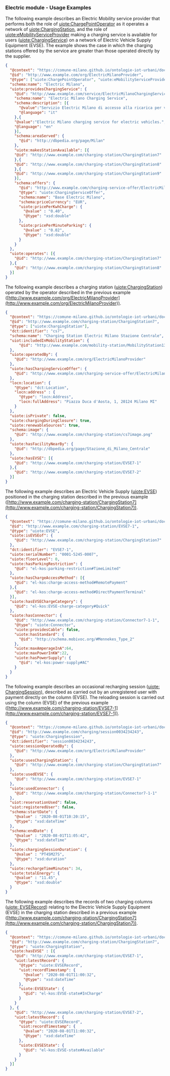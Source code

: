 ### Electric module - Usage Examples

The following example describes an Electric Mobility service provider that performs both the role of [uiote:ChargePointOperator](http://www.w3id.org/urban-iot/electric#ChargePointOperator) as it operates a network of [uiote:ChargingStation](http://www.w3id.org/urban-iot/electric#ChargingStation), and the role of [uiote:eMobilityServiceProvider](http://www.w3id.org/urban-iot/electric#eMobilityServiceProvider) making a charging service is available for users ([uiote:ChargingService](http://www.w3id.org/urban-iot/electric#ChargingService)) on a network of Electric Vehicle Supply Equipment (EVSE). The example shows the case in which the charging stations offered by the service are greater than those operated directly by the supplier.
```json
{
  "@context": "https://comune-milano.github.io/ontologie-iot-urbani/docs/urban-iot-context.jsonld",
  "@id": "http://www.example.com/org/ElectricMilanoProvider",
  "@type": ["uiote:ChargePointOperator", "uiote:eMobilityServiceProvider"],
  "schema:name": "Electric Milano",
  "uiote:providesChargingService": {
    "@id": "http://www.example.com/service/ElectricMilanoChargingService",
    "schema:name": "Electric Milano Charging Service",
    "schema:description": [{
      "@value":"Servizio Electric Milano di accesso alla ricarica per veicoli elettrici.",
      "@language": "it"
    },{
    "@value":"Electric Milano charging service for electric vehicles.",
    "@language": "en"
    }],
    "schema:areaServed": {
      "@id": "http://dbpedia.org/page/Milan"
    },
    "uiote:makesStationAvailable": [{
    "@id": "http://www.example.com/charging-station/ChargingStation7"
    },{
    "@id": "http://www.example.com/charging-station/ChargingStation8"
    },{
    "@id": "http://www.example.com/charging-station/ChargingStation9"
    }],
    "schema:offers": {
      "@id": "http://www.example.com/charging-service-offer/ElectricMilanoBase",
      "@type": "uiote:ChargingServiceOffer",
      "schema:name": "Base Electric Milano",
      "schema:priceCurrency": "EUR",
      "uiote:pricePerKwhCharge": {
        "@value" : "0.40",
        "@type": "xsd:double"
      },
      "uiote:pricePerMinuteParking": {
        "@value" : "0.02",
        "@type": "xsd:double"
      }
    }
  },
  "uiote:operates": [{
    "@id": "http://www.example.com/charging-station/ChargingStation7"
  },{
    "@id": "http://www.example.com/charging-station/ChargingStation8"
  }]
}
```
The following example describes a charging station ([uiote:ChargingStation](http://www.w3id.org/urban-iot/electric#ChargingStation)) operated by the operator described in the previous example ([http://www.example.com/org/ElectricMilanoProvider](http://www.example.com/org/ElectricMilanoProvider)).
```json
{
  "@context": "https://comune-milano.github.io/ontologie-iot-urbani/docs/urban-iot-context.jsonld",
  "@id": "http://www.example.com/charging-station/ChargingStation7",
  "@type": ["uiote:ChargingStation"],
  "dct:identifier": "cs7",
  "schema:name": "Charging Station Electric Milano Stazione Centrale",
  "uiot:includedInMobilityStation": {
      "@id": "http://www.example.com/mobility-station/MobilityStation13"
  },
  "uiote:operatedBy": {
    "@id": "http://www.example.com/org/ElectricMilanoProvider"
  },
  "uiote:hasChargingServiceOffer": {
    "@id": "http://www.example.com/charging-service-offer/ElectricMilanoBase"
  },
  "locn:location": {
    "@type": "dct:Location",
    "locn:address" : {
      "@type": "locn:Address",
      "locn:fullAddress": "Piazza Duca d'Aosta, 1, 20124 Milano MI" 
    }
  },
  "uiote:isPrivate": false,
  "uiote:chargingDuringClosure": true,
  "uiote:renewableSources": true,
  "schema:image": {
    "@id": "http://www.example.com/charging-station/cs7image.png"
  },
  "uiote:hasFacilityNearBy": {
    "@id": "http://dbpedia.org/page/Stazione_di_Milano_Centrale"
  },
  "uiote:hasEVSE": [{
    "@id": "http://www.example.com/charging-station/EVSE7-1"
  },{
    "@id": "http://www.example.com/charging-station/EVSE7-2"
  }]
}
```
The following example describes an Electric Vehicle Supply ([uiote:EVSE](http://www.w3id.org/urban-iot/electric#EVSE)) positioned in the charging station described in the previous example ([http://www.example.com/charging-station/ChargingStation7](http://www.example.com/charging-station/ChargingStation7)).
```json
{
  "@context": "https://comune-milano.github.io/ontologie-iot-urbani/docs/urban-iot-context.jsonld",
  "@id": "http://www.example.com/charging-station/EVSE7-1",
  "@type": "uiote:EVSE",
  "uiote:isEVSEof": {
    "@id": "http://www.example.com/charging-station/ChargingStation7"
  },
  "dct:identifier": "EVSE7-1",
  "uiote:serialNumber": "0001-5245-0007",
  "uiote:floorLevel": 0,
  "uiote:hasParkingRestriction": {
    "@id": "el-kos:parking-restriction#TimeLimited"
  },
  "uiote:hasChargeAccessMethod": [{
    "@id": "el-kos:charge-access-method#RemotePayment"
  },{
    "@id": "el-kos:charge-access-method#DirectPaymentTerminal"
  }],
  "uiote:hasEVSEChargeCategory": {
    "@id": "el-kos:EVSE-charge-category#Quick"
  },
  "uiote:hasConnector": {
    "@id": "http://www.example.com/charging-station/Connector7-1-1",
    "@type": "uiote:Connector",
    "uiote:providesCable": false,
    "uiote:hasStandard": {
      "@id": "http://schema.mobivoc.org/#Mennekes_Type_2"
    },
    "uiote:maxAmperageInA":64,
    "uiote:maxPowerInKW":22,
    "uiote:hasPowerSupply": {
      "@id": "el-kos:power-supply#AC"
    }
  }
}

```
The following example describes an occasional recharging session ([uiote: ChargingSession](http://www.w3id.org/urban-iot/electric#ChargingSession)), described as carried out by an unregistered user with payment directly on the column (EVSE). The reloading session is carried out using the column (EVSE) of the previous example ([http://www.example.com/charging-station/EVSE7-1](http://www.example.com/charging-station/EVSE7-1)).
```json
{
  "@context": "https://comune-milano.github.io/ontologie-iot-urbani/docs/urban-iot-context.jsonld",
  "@id": "http://www.example.com/charging/session0034234243",
  "@type": "uiote:ChargingSession",
  "dct:identifier": "session0034234243",
  "uiote:sessionOperatedBy": {
    "@id": "http://www.example.com/org/ElectricMilanoProvider"
  },
  "uiote:usesChargingStation": {
    "@id": "http://www.example.com/charging-station/ChargingStation7"
  },
  "uiote:usedEVSE": {
    "@id": "http://www.example.com/charging-station/EVSE7-1"
  },
  "uiote:usedConnector": {
    "@id": "http://www.example.com/charging-station/Connector7-1-1"
  },
  "uiot:reservationUsed": false,
  "uiot:registeredUser": false,
  "schema:startDate": {
    "@value" : "2020-08-01T10:20:15",
    "@type": "xsd:dateTime"
  },
  "schema:endDate": {
    "@value" : "2020-08-01T11:05:42",
    "@type": "xsd:dateTime"
  },
  "uiote:chargingSessionDuration": {
    "@value" : "PT45M27S",
    "@type": "xsd:duration"
  },
  "uiote:rechargeTimeMinutes": 34,
  "uiote:totalEnergy": {
    "@value" : "11.45",
    "@type": "xsd:double"
  }
}
```
The following example describes the records of two charging columns ([uiote: EVSERecord](http://www.w3id.org/urban-iot/electric#EVSERecord)) relating to the Electric Vehicle Supply Equipment (EVSE) in the charging station described in a previous example ([http://www.example.com/charging-station/ChargingStation7](http://www.example.com/charging-station/ChargingStation7)).
```json
{
  "@context": "https://comune-milano.github.io/ontologie-iot-urbani/docs/urban-iot-context.jsonld",
  "@id": "http://www.example.com/charging-station/ChargingStation7",
  "@type": "uiote:ChargingStation",
  "uiote:hasEVSE" : [{
    "@id": "http://www.example.com/charging-station/EVSE7-1",
    "uiot:latestRecord": {
      "@type": "uiote:EVSERecord",
      "uiot:recordTimestamp": {
        "@value": "2020-08-01T11:00:32",
        "@type": "xsd:dateTime"
      }, 
      "uiote:EVSEState": {
        "@id": "el-kos:EVSE-state#InCharge"
      }
    }
  }, {
    "@id": "http://www.example.com/charging-station/EVSE7-2",
    "uiot:latestRecord": {
      "@type": "uiote:EVSERecord",
      "uiot:recordTimestamp": {
        "@value": "2020-08-01T11:00:32",
        "@type": "xsd:dateTime"
      }, 
      "uiote:EVSEState": {
        "@id": "el-kos:EVSE-state#Available"
      }
    }
  }]
}
```
